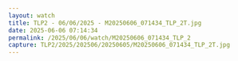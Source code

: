 ```yaml
---
layout: watch
title: TLP2 - 06/06/2025 - M20250606_071434_TLP_2T.jpg
date: 2025-06-06 07:14:34
permalink: /2025/06/06/watch/M20250606_071434_TLP_2
capture: TLP2/2025/202506/20250605/M20250606_071434_TLP_2T.jpg
---
```

